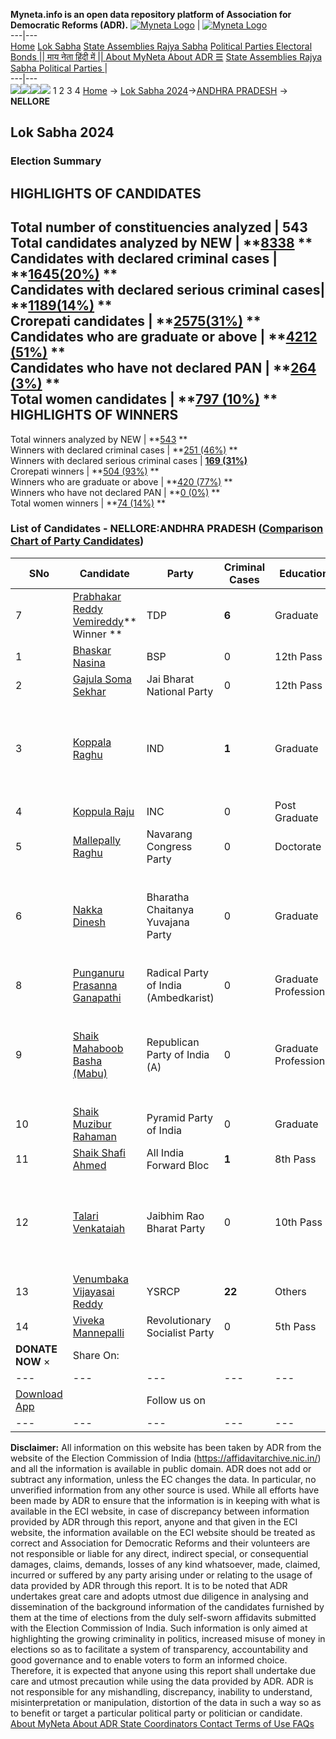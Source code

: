 **Myneta.info is an open data repository platform of Association for Democratic Reforms (ADR).**
[![Myneta Logo](https://www.myneta.info/lib/img/myneta-logo.png)](https://www.myneta.info/) | [![Myneta Logo](https://www.myneta.info/lib/img/adr-logo.png)](https://adrindia.org)  
---|---  
[Home](https://www.myneta.info/) [Lok Sabha](https://www.myneta.info/#ls "Lok Sabha") [ State Assemblies ](https://www.myneta.info/#sa "State Assemblies") [Rajya Sabha](https://www.myneta.info/#rs "Rajya Sabha") [Political Parties ](https://www.myneta.info/party "Political Parties") [ Electoral Bonds ](https://www.myneta.info/electoral_bonds "Electoral Bonds") [ || माय नेता हिंदी में || ](https://translate.google.co.in/translate?prev=hp&hl=en&js=y&u=www.myneta.info&sl=en&tl=hi&history_state0=) [ About MyNeta ](https://adrindia.org/content/about-myneta) [ About ADR ](https://adrindia.org/about-adr/who-we-are) [☰](javascript:void\(0\))
[ State Assemblies ](https://www.myneta.info/#sa "State Assemblies") [ Rajya Sabha ](https://www.myneta.info/#rs "Rajya Sabha") [ Political Parties ](https://www.myneta.info/party "Political Parties")
|   
---|---  
![](https://www.myneta.info/lib/img/banner/banner-1.png)![](https://www.myneta.info/lib/img/banner/banner-2.png)![](https://www.myneta.info/lib/img/banner/banner-3.png)![](https://www.myneta.info/lib/img/banner/banner-4.png)
1  2  3  4 
[Home](https://www.myneta.info/) → [Lok Sabha 2024](https://www.myneta.info/LokSabha2024/)→[ANDHRA PRADESH](https://www.myneta.info/LokSabha2024/index.php?action=show_constituencies&state_id=2) → **NELLORE**
### 
## Lok Sabha 2024
###  Election Summary 
HIGHLIGHTS OF CANDIDATES  
---  
Total number of constituencies analyzed |  543   
Total candidates analyzed by NEW | **[8338](https://www.myneta.info/LokSabha2024/index.php?action=summary&subAction=candidates_analyzed&sort=candidate#summary) **  
Candidates with declared criminal cases | **[1645(20%)](https://www.myneta.info/LokSabha2024/index.php?action=summary&subAction=crime&sort=candidate#summary) **  
Candidates with declared serious criminal cases| **[1189(14%)](https://www.myneta.info/LokSabha2024/index.php?action=summary&subAction=serious_crime&sort=candidate#summary) **  
Crorepati candidates | **[2575(31%)](https://www.myneta.info/LokSabha2024/index.php?action=summary&subAction=crorepati&sort=candidate#summary) **  
Candidates who are graduate or above | **[4212 (51%)](https://www.myneta.info/LokSabha2024/index.php?action=summary&subAction=education&sort=candidate#summary) **  
Candidates who have not declared PAN | **[264 (3%)](https://www.myneta.info/LokSabha2024/index.php?action=summary&subAction=without_pan&sort=candidate#summary) **  
Total women candidates | **[797 (10%)](https://www.myneta.info/LokSabha2024/index.php?action=summary&subAction=women_candidate&sort=candidate#summary) **  
HIGHLIGHTS OF WINNERS  
---  
Total winners analyzed by NEW | **[543](https://www.myneta.info/LokSabha2024/index.php?action=summary&subAction=winner_analyzed&sort=candidate#summary) **  
Winners with declared criminal cases | **[251 (46%)](https://www.myneta.info/LokSabha2024/index.php?action=summary&subAction=winner_crime&sort=candidate#summary) **  
Winners with declared serious criminal cases | **[169 (31%)](https://www.myneta.info/LokSabha2024/index.php?action=summary&subAction=winner_serious_crime&sort=candidate#summary)**  
Crorepati winners | **[504 (93%)](https://www.myneta.info/LokSabha2024/index.php?action=summary&subAction=winner_crorepati&sort=candidate#summary) **  
Winners who are graduate or above | **[420 (77%)](https://www.myneta.info/LokSabha2024/index.php?action=summary&subAction=winner_education&sort=candidate#summary) **  
Winners who have not declared PAN | **[0 (0%)](https://www.myneta.info/LokSabha2024/index.php?action=summary&subAction=winner_without_pan&sort=candidate#summary) **  
Total women winners | **[74 (14%)](https://www.myneta.info/LokSabha2024/index.php?action=summary&subAction=winner_women&sort=candidate#summary) **  
### List of Candidates - NELLORE:ANDHRA PRADESH ([Comparison Chart of Party Candidates](https://www.myneta.info/LokSabha2024/comparisonchart.php?constituency_id=23))
SNo | Candidate| Party| Criminal Cases| Education| Age| Total Assets| Liabilities  
---|---|---|---|---|---|---|---  
7  | [Prabhakar Reddy Vemireddy](https://www.myneta.info/LokSabha2024/candidate.php?candidate_id=5118)** Winner ** | TDP | **6** | Graduate| 68 | Rs 7,16,33,22,265 ~ 716 Crore+ | Rs 1,97,29,62,603 ~ 197 Crore+  
1  | [Bhaskar Nasina](https://www.myneta.info/LokSabha2024/candidate.php?candidate_id=6684) | BSP | 0 | 12th Pass| 70 | Rs 17,22,000 ~ 17 Lacs+ | Rs 95,000 ~ 95 Thou+  
2  | [Gajula Soma Sekhar](https://www.myneta.info/LokSabha2024/candidate.php?candidate_id=6679) | Jai Bharat National Party | 0 | 12th Pass| 28 | Rs 29,58,995 ~ 29 Lacs+ | Rs 27,56,904 ~ 27 Lacs+  
3  | [Koppala Raghu](https://www.myneta.info/LokSabha2024/candidate.php?candidate_id=6686) | IND | **1** | Graduate| 38 | ![](https://myneta.info/image_v2.php?myneta_folder=LokSabha2024&candidate_id=6686&col=ta) | ![](https://myneta.info/image_v2.php?myneta_folder=LokSabha2024&candidate_id=6686&col=lia)  
4  | [Koppula Raju](https://www.myneta.info/LokSabha2024/candidate.php?candidate_id=5119) | INC | 0 | Post Graduate| 67 | Rs 11,55,38,871 ~ 11 Crore+ | Rs 1,02,95,125 ~ 1 Crore+  
5  | [Mallepally Raghu](https://www.myneta.info/LokSabha2024/candidate.php?candidate_id=6682) | Navarang Congress Party | 0 | Doctorate| 49 | Rs 4,06,000 ~ 4 Lacs+ | Rs 0 ~   
6  | [Nakka Dinesh](https://www.myneta.info/LokSabha2024/candidate.php?candidate_id=6678) | Bharatha Chaitanya Yuvajana Party | 0 | Graduate| 37 | ![](https://myneta.info/image_v2.php?myneta_folder=LokSabha2024&candidate_id=6678&col=ta) | ![](https://myneta.info/image_v2.php?myneta_folder=LokSabha2024&candidate_id=6678&col=lia)  
8  | [Punganuru Prasanna Ganapathi](https://www.myneta.info/LokSabha2024/candidate.php?candidate_id=6681) | Radical Party of India (Ambedkarist) | 0 | Graduate Professional| 51 | Rs 2,50,000 ~ 2 Lacs+ | Rs 0 ~   
9  | [Shaik Mahaboob Basha (Mabu)](https://www.myneta.info/LokSabha2024/candidate.php?candidate_id=6687) | Republican Party of India (A) | 0 | Graduate Professional| 40 | ![](https://myneta.info/image_v2.php?myneta_folder=LokSabha2024&candidate_id=6687&col=ta) | ![](https://myneta.info/image_v2.php?myneta_folder=LokSabha2024&candidate_id=6687&col=lia)  
10  | [Shaik Muzibur Rahaman](https://www.myneta.info/LokSabha2024/candidate.php?candidate_id=6683) | Pyramid Party of India | 0 | Graduate| 49 | Rs 9,45,000 ~ 9 Lacs+ | Rs 2,10,000 ~ 2 Lacs+  
11  | [Shaik Shafi Ahmed](https://www.myneta.info/LokSabha2024/candidate.php?candidate_id=6685) | All India Forward Bloc | **1** | 8th Pass| 53 | Rs 52,600 ~ 52 Thou+ | Rs 21,290 ~ 21 Thou+  
12  | [Talari Venkataiah](https://www.myneta.info/LokSabha2024/candidate.php?candidate_id=6677) | Jaibhim Rao Bharat Party | 0 | 10th Pass| 72 | ![](https://myneta.info/image_v2.php?myneta_folder=LokSabha2024&candidate_id=6677&col=ta) | ![](https://myneta.info/image_v2.php?myneta_folder=LokSabha2024&candidate_id=6677&col=lia)  
13  | [Venumbaka Vijayasai Reddy](https://www.myneta.info/LokSabha2024/candidate.php?candidate_id=5285) | YSRCP | **22** | Others| 66 | Rs 36,51,67,286 ~ 36 Crore+ | Rs 22,84,855 ~ 22 Lacs+  
14  | [Viveka Mannepalli](https://www.myneta.info/LokSabha2024/candidate.php?candidate_id=6676) | Revolutionary Socialist Party | 0 | 5th Pass| 34 | Rs 7,91,010 ~ 7 Lacs+ | Rs 6,17,000 ~ 6 Lacs+  
|  **DONATE NOW** × |  Share On:  | [](https://api.whatsapp.com/send?text=https%3A%2F%2Fmyneta.info%2Fpunjab2022%2Findex.php%3Faction%3Dshow_constituencies%26state_id%3D19) | [](https://www.facebook.com/sharer/sharer.php?u=https%3A%2F%2Fmyneta.info%2Fpunjab2022%2Findex.php%3Faction%3Dshow_constituencies%26state_id%3D19) | [](https://twitter.com/share?url=https%3A%2F%2Fmyneta.info%2Fpunjab2022%2Findex.php%3Faction%3Dshow_constituencies%26state_id%3D19)  
---|---|---|---|---  
| [ Download App ](https://play.google.com/store/apps/details?id=com.webrosoft.myneta1&pcampaignid=pcampaignidMKT-Other-global-all-co-prtnr-py-PartBadge-Mar2515-1) | [](https://play.google.com/store/apps/details?id=com.webrosoft.myneta1&pcampaignid=pcampaignidMKT-Other-global-all-co-prtnr-py-PartBadge-Mar2515-1) |  Follow us on  | [](https://www.facebook.com/adrindia.org/) | [](https://twitter.com/adrspeaks) | [](https://groups.google.com/g/national-election-watch?hl=en&pli=1) | [](https://www.instagram.com/adrspeaks/) | [](https://www.youtube.com/user/adrspeaks) | [](https://sharechat.com/profile/adrspeaks)  
---|---|---|---|---|---|---|---|---  
**Disclaimer:** All information on this website has been taken by ADR from the website of the Election Commission of India (https://affidavitarchive.nic.in/) and all the information is available in public domain. ADR does not add or subtract any information, unless the EC changes the data. In particular, no unverified information from any other source is used. While all efforts have been made by ADR to ensure that the information is in keeping with what is available in the ECI website, in case of discrepancy between information provided by ADR through this report, anyone and that given in the ECI website, the information available on the ECI website should be treated as correct and Association for Democratic Reforms and their volunteers are not responsible or liable for any direct, indirect special, or consequential damages, claims, demands, losses of any kind whatsoever, made, claimed, incurred or suffered by any party arising under or relating to the usage of data provided by ADR through this report. It is to be noted that ADR undertakes great care and adopts utmost due diligence in analysing and dissemination of the background information of the candidates furnished by them at the time of elections from the duly self-sworn affidavits submitted with the Election Commission of India. Such information is only aimed at highlighting the growing criminality in politics, increased misuse of money in elections so as to facilitate a system of transparency, accountability and good governance and to enable voters to form an informed choice. Therefore, it is expected that anyone using this report shall undertake due care and utmost precaution while using the data provided by ADR. ADR is not responsible for any mishandling, discrepancy, inability to understand, misinterpretation or manipulation, distortion of the data in such a way so as to benefit or target a particular political party or politician or candidate. 
[ About MyNeta ](https://adrindia.org/content/about-myneta) [ About ADR ](https://adrindia.org/about-adr/who-we-are) [ State Coordinators ](https://adrindia.org/about-adr/state-coordinators) [ Contact ](https://adrindia.org/contact-us) [ Terms of Use ](https://adrindia.org/content/adr-terms-use) [ FAQs ](https://adrindia.org/content/faqs)
